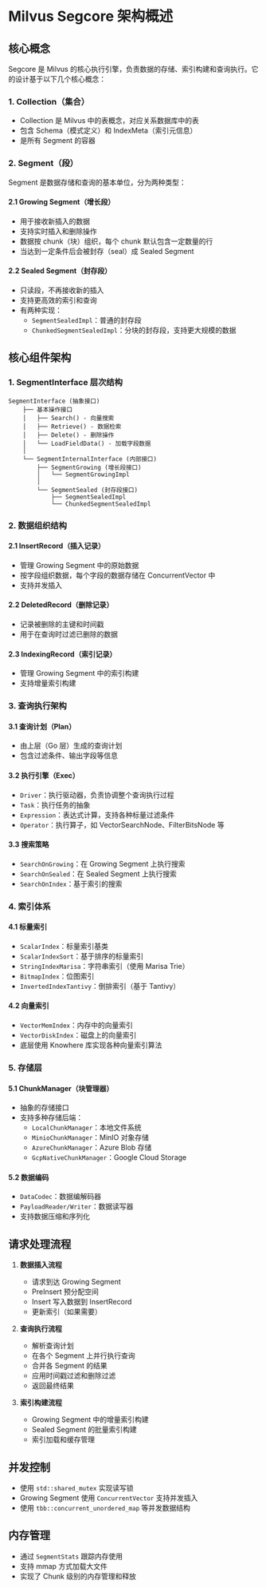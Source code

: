 # Milvus Segcore 架构概述

## 核心概念

Segcore 是 Milvus 的核心执行引擎，负责数据的存储、索引构建和查询执行。它的设计基于以下几个核心概念：

### 1. Collection（集合）
- Collection 是 Milvus 中的表概念，对应关系数据库中的表
- 包含 Schema（模式定义）和 IndexMeta（索引元信息）
- 是所有 Segment 的容器

### 2. Segment（段）
Segment 是数据存储和查询的基本单位，分为两种类型：

#### 2.1 Growing Segment（增长段）
- 用于接收新插入的数据
- 支持实时插入和删除操作
- 数据按 chunk（块）组织，每个 chunk 默认包含一定数量的行
- 当达到一定条件后会被封存（seal）成 Sealed Segment

#### 2.2 Sealed Segment（封存段）
- 只读段，不再接收新的插入
- 支持更高效的索引和查询
- 有两种实现：
  - `SegmentSealedImpl`：普通的封存段
  - `ChunkedSegmentSealedImpl`：分块的封存段，支持更大规模的数据

## 核心组件架构

### 1. SegmentInterface 层次结构

```
SegmentInterface (抽象接口)
    ├── 基本操作接口
    │   ├── Search() - 向量搜索
    │   ├── Retrieve() - 数据检索
    │   ├── Delete() - 删除操作
    │   └── LoadFieldData() - 加载字段数据
    │
    └── SegmentInternalInterface (内部接口)
        ├── SegmentGrowing (增长段接口)
        │   └── SegmentGrowingImpl
        │
        └── SegmentSealed (封存段接口)
            ├── SegmentSealedImpl
            └── ChunkedSegmentSealedImpl
```

### 2. 数据组织结构

#### 2.1 InsertRecord（插入记录）
- 管理 Growing Segment 中的原始数据
- 按字段组织数据，每个字段的数据存储在 ConcurrentVector 中
- 支持并发插入

#### 2.2 DeletedRecord（删除记录）
- 记录被删除的主键和时间戳
- 用于在查询时过滤已删除的数据

#### 2.3 IndexingRecord（索引记录）
- 管理 Growing Segment 中的索引构建
- 支持增量索引构建

### 3. 查询执行架构

#### 3.1 查询计划（Plan）
- 由上层（Go 层）生成的查询计划
- 包含过滤条件、输出字段等信息

#### 3.2 执行引擎（Exec）
- `Driver`：执行驱动器，负责协调整个查询执行过程
- `Task`：执行任务的抽象
- `Expression`：表达式计算，支持各种标量过滤条件
- `Operator`：执行算子，如 VectorSearchNode、FilterBitsNode 等

#### 3.3 搜索策略
- `SearchOnGrowing`：在 Growing Segment 上执行搜索
- `SearchOnSealed`：在 Sealed Segment 上执行搜索
- `SearchOnIndex`：基于索引的搜索

### 4. 索引体系

#### 4.1 标量索引
- `ScalarIndex`：标量索引基类
- `ScalarIndexSort`：基于排序的标量索引
- `StringIndexMarisa`：字符串索引（使用 Marisa Trie）
- `BitmapIndex`：位图索引
- `InvertedIndexTantivy`：倒排索引（基于 Tantivy）

#### 4.2 向量索引
- `VectorMemIndex`：内存中的向量索引
- `VectorDiskIndex`：磁盘上的向量索引
- 底层使用 Knowhere 库实现各种向量索引算法

### 5. 存储层

#### 5.1 ChunkManager（块管理器）
- 抽象的存储接口
- 支持多种存储后端：
  - `LocalChunkManager`：本地文件系统
  - `MinioChunkManager`：MinIO 对象存储
  - `AzureChunkManager`：Azure Blob 存储
  - `GcpNativeChunkManager`：Google Cloud Storage

#### 5.2 数据编码
- `DataCodec`：数据编解码器
- `PayloadReader/Writer`：数据读写器
- 支持数据压缩和序列化

## 请求处理流程

1. **数据插入流程**
   - 请求到达 Growing Segment
   - PreInsert 预分配空间
   - Insert 写入数据到 InsertRecord
   - 更新索引（如果需要）

2. **查询执行流程**
   - 解析查询计划
   - 在各个 Segment 上并行执行查询
   - 合并各 Segment 的结果
   - 应用时间戳过滤和删除过滤
   - 返回最终结果

3. **索引构建流程**
   - Growing Segment 中的增量索引构建
   - Sealed Segment 的批量索引构建
   - 索引加载和缓存管理

## 并发控制

- 使用 `std::shared_mutex` 实现读写锁
- Growing Segment 使用 `ConcurrentVector` 支持并发插入
- 使用 `tbb::concurrent_unordered_map` 等并发数据结构

## 内存管理

- 通过 `SegmentStats` 跟踪内存使用
- 支持 mmap 方式加载大文件
- 实现了 Chunk 级别的内存管理和释放